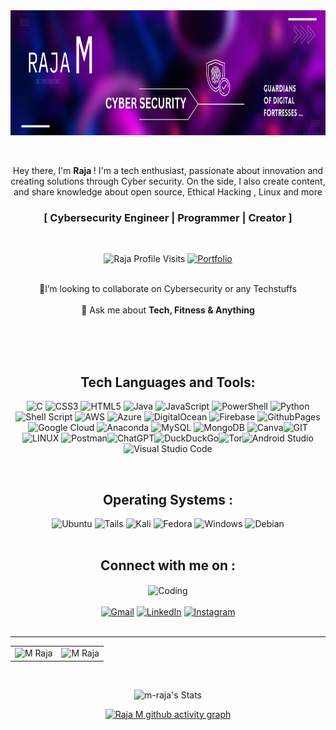 




<img align="center" alt="Coding" width="1200" height="200" src="https://github.com/M-Raja/M-Raja/blob/main/back.png">

<div><br><br>

  <p align="center">
Hey there, I'm <b>Raja </b> ! I'm a tech enthusiast, passionate about innovation and creating solutions through Cyber security. On the side, I also  create content, and share knowledge about open source, Ethical Hacking , Linux and more

  </p>
 
  <h3 align="center"> [  Cybersecurity Engineer | Programmer | Creator  ] </h3>
</div>
<br>

  <p align="center">
    <img src="https://komarev.com/ghpvc/?username=m-raja&label=Profile%20views&color=6805D3&style=for-the-badge" alt="Raja Profile Visits" />    
    <a href=""><img alt="Portfolio" src="https://img.shields.io/badge/my_portfolio-000?style=for-the-badge&logo=ko-fi&logoColor=white" /></a>
    <br>  <br>
 <p align="center">
  🤝I’m looking to collaborate on Cybersecurity or any Techstuffs 
 <br><br>💬 Ask me about <b>Tech, Fitness & Anything</b>

  </p>
 <br>  <br> <br>

<div align="center">

<div>
  <h2 align="center">Tech  Languages and Tools:</h2>
  <p align="center"> 
 
  ![C](https://img.shields.io/badge/c-%2300599C.svg?style=for-the-badge&logo=c&logoColor=white) ![CSS3](https://img.shields.io/badge/css3-%231572B6.svg?style=for-the-badge&logo=css3&logoColor=white)  ![HTML5](https://img.shields.io/badge/html5-%23E34F26.svg?style=for-the-badge&logo=html5&logoColor=white) ![Java](https://img.shields.io/badge/java-%23ED8B00.svg?style=for-the-badge&logo=openjdk&logoColor=white) ![JavaScript](https://img.shields.io/badge/javascript-%23323330.svg?style=for-the-badge&logo=javascript&logoColor=%23F7DF1E) ![PowerShell](https://img.shields.io/badge/PowerShell-%235391FE.svg?style=for-the-badge&logo=powershell&logoColor=white) ![Python](https://img.shields.io/badge/python-3670A0?style=for-the-badge&logo=python&logoColor=ffdd54) ![Shell Script](https://img.shields.io/badge/shell_script-%23121011.svg?style=for-the-badge&logo=gnu-bash&logoColor=white) ![AWS](https://img.shields.io/badge/AWS-%23FF9900.svg?style=for-the-badge&logo=amazon-aws&logoColor=white) ![Azure](https://img.shields.io/badge/azure-%230072C6.svg?style=for-the-badge&logo=microsoftazure&logoColor=white) ![DigitalOcean](https://img.shields.io/badge/DigitalOcean-%230167ff.svg?style=for-the-badge&logo=digitalOcean&logoColor=white) ![Firebase](https://img.shields.io/badge/firebase-%23039BE5.svg?style=for-the-badge&logo=firebase) ![GithubPages](https://img.shields.io/badge/github%20pages-121013?style=for-the-badge&logo=github&logoColor=white) ![Google Cloud](https://img.shields.io/badge/GoogleCloud-%234285F4.svg?style=for-the-badge&logo=google-cloud&logoColor=white) ![Anaconda](https://img.shields.io/badge/Anaconda-%2344A833.svg?style=for-the-badge&logo=anaconda&logoColor=white) ![MySQL](https://img.shields.io/badge/mysql-%2300000f.svg?style=for-the-badge&logo=mysql&logoColor=white) ![MongoDB](https://img.shields.io/badge/MongoDB-%234ea94b.svg?style=for-the-badge&logo=mongodb&logoColor=white) ![Canva](https://img.shields.io/badge/Canva-%2300C4CC.svg?style=for-the-badge&logo=Canva&logoColor=white)![GIT](https://img.shields.io/badge/Git-fc6d26?style=for-the-badge&logo=git&logoColor=white) ![LINUX](https://img.shields.io/badge/Linux-FCC624?style=for-the-badge&logo=linux&logoColor=black) ![Postman](https://img.shields.io/badge/Postman-FF6C37?style=for-the-badge&logo=postman&logoColor=white)![ChatGPT](https://img.shields.io/badge/chatGPT-74aa9c?style=for-the-badge&logo=openai&logoColor=white)![DuckDuckGo](https://img.shields.io/badge/duckduckgo-de5833?style=for-the-badge&logo=duckduckgo&logoColor=white)![Tor](https://img.shields.io/badge/Tor-7D4698?style=for-the-badge&logo=Tor-Browser&logoColor=white)![Android Studio](https://img.shields.io/badge/Android%20Studio-3DDC84.svg?style=for-the-badge&logo=android-studio&logoColor=white)![Visual Studio Code](https://img.shields.io/badge/Visual%20Studio%20Code-0078d7.svg?style=for-the-badge&logo=visual-studio-code&logoColor=white)
  </p>
</div>

<br>
<div>
<h2 align="center"> Operating Systems :</h2>
  <div align="center">
  <img src="https://img.shields.io/badge/Ubuntu-E95420?style=for-the-badge&logo=ubuntu&logoColor=white" alt="Ubuntu">
  <img src="https://img.shields.io/badge/Tails%20-56347C?&style=for-the-badge&logo=tails&logoColor=white" alt="Tails">
  <img src="https://img.shields.io/badge/Kali-268BEE?style=for-the-badge&logo=kalilinux&logoColor=white" alt="Kali">
  <img src="https://img.shields.io/badge/Fedora-294172?style=for-the-badge&logo=fedora&logoColor=white" alt="Fedora">
  <img src="https://img.shields.io/badge/Windows-0078D6?style=for-the-badge&logo=windows&logoColor=white" alt="Windows">
 <img src="https://img.shields.io/badge/Debian-D70A53?style=for-the-badge&logo=debian&logoColor=white" alt="Debian">
</div>
<br>
<h2 align="center"> Connect with me on :  </h2>


<img   align="center" alt="Coding" width="500" height="300" src="https://media.giphy.com/media/077i6AULCXc0FKTj9s/giphy.gif">

<br>
<br>

<div align="center">
  <a href="mailto:raja.madhavann@gmail.com"><img alt="Gmail" src="https://img.shields.io/badge/Gmail-D14836?style=for-the-badge&logo=gmail&logoColor=white" /></a>
  <a href="https://www.linkedin.com/in/-mraja"><img alt="LinkedIn" src="https://img.shields.io/badge/linkedin-%230077B5.svg?style=for-the-badge&logo=linkedin&logoColor=white" /></a>
  <a href="https://www.instagram.com/rjx3x/"><img alt="Instagram" src="https://img.shields.io/badge/instagram-%23E4405F.svg?style=for-the-badge&logo=Instagram&logoColor=white" /></a>
  
</div>

<br>




-------





<table align="center">
  <tr>
    <td>
      <img src="https://github-readme-stats.vercel.app/api/top-langs/?username=m-raja&theme=dark&show_icons=true&hide_border=true&layout=compact" alt="M Raja" />
    </td>
    <td>
      <img src="https://github-readme-streak-stats.herokuapp.com/?user=m-raja&theme=dark&hide_border=true"
      alt="M Raja" />       </td>
  </tr>
</table>
<br>
<div align="center">

![m-raja's Stats](https://github-readme-stats.vercel.app/api?username=m-raja&theme=dark&show_icons=true&hide_border=true&count_private=true)
  
</div>



[![Raja M github activity graph](https://github-readme-activity-graph.vercel.app/graph?username=m-raja&bg_color=000000&color=2fe999&line=4c9e78&point=f2f2f2&area=true&hide_border=true)](https://github.com/ashutosh00710/github-readme-activity-graph)
<br>
</table>



  
